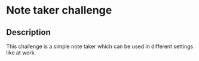 # Note taker challenge

## Description

This challenge is a simple note taker which can be used in different settings like at work.
